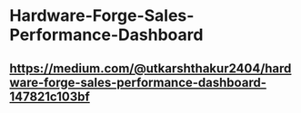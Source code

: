 # Hardware-Forge-Sales-Performance-Dashboard
## https://medium.com/@utkarshthakur2404/hardware-forge-sales-performance-dashboard-147821c103bf
